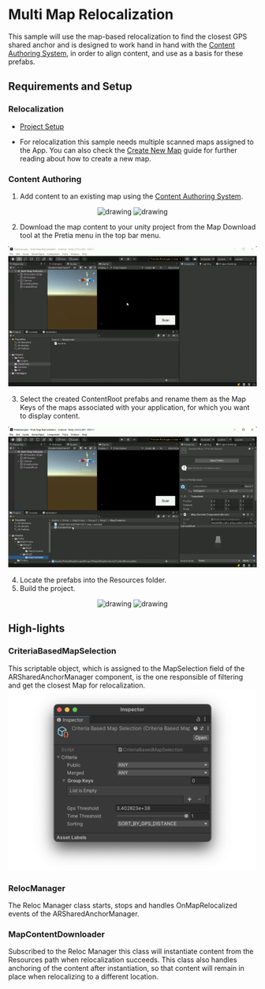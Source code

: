 # Multi Map Relocalization

This sample will use the map-based relocalization to find the closest GPS
shared anchor and is designed to work hand in hand with the
[Content Authoring System](https://docs.developers.pretiaar.com/tutorials/content-authoring/),
in order to align content, and use as a basis for these prefabs.

## Requirements and Setup

### Relocalization

- [Project Setup](../../../README.md#project-setup)

- For relocalization this sample needs multiple scanned maps assigned to the App.
You can also check the
[Create New Map](https://docs.developers.pretiaar.com/3d-scanner-app/create-new-map)
guide for further reading about how to create a new map.

### Content Authoring

1. Add content to an existing map using the
   [Content Authoring System](https://docs.developers.pretiaar.com/tutorials/content-authoring/).

<div style="text-align:center">
    <img src="../../../Docs/Images/ScreenShot-ContentAuth-AddingCube.gif" alt="drawing" height="540" />
    <img src="../../../Docs/Images/ScreenShot-ContentAuth-AddingSphere.gif" alt="drawing" height="540" />
</div>

2. Download the map content to your unity project from the Map Download tool at
   the Pretia menu in the top bar menu.

![](../../../Docs/Images/ScreenShot-DownloadMapContent.gif)

3. Select the created ContentRoot prefabs and rename them as the
   Map Keys of the maps associated with your application, for which you want to display
   content.

![](../../../Docs/Images/ScreenShot-RenamingContentRoot.gif)

4. Locate the prefabs into the Resources folder.
5. Build the project.

<div style="text-align:center">
    <img src="../../../Docs/Images/ScreenShot-MultiMapReloc-Sphere.gif" alt="drawing" height="540" />
    <img src="../../../Docs/Images/ScreenShot-MultiMapReloc-Cube.gif" alt="drawing" height="540" />
</div>

## High-lights

### CriteriaBasedMapSelection

This scriptable object, which is assigned to the MapSelection field of the
ARSharedAnchorManager component, is the one responsible of filtering and get the
closest Map for relocalization.
![](../../../Docs/Images/ScreenShot-CriteriaBasedMapSelection.png)

### RelocManager

The Reloc Manager class starts, stops and handles OnMapRelocalized events of
the ARSharedAnchorManager.

### MapContentDownloader

Subscribed to the Reloc Manager this class will instantiate content from the
Resources path when relocalization succeeds. This class also
handles anchoring of the content after instantiation, so that content will
remain in place when relocalizing to a different location.

